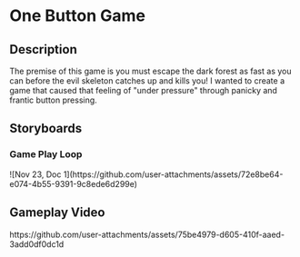 <h1> One Button Game</h1>

<h2>Description</h2>
<body>
The premise of this game is you must escape the dark forest as fast as you can before the evil skeleton catches up and kills you! I wanted to create a game that caused that feeling of "under pressure" through panicky and frantic button pressing.
</body>

<h2>Storyboards</h2>
<body>
  <h3> Game Play Loop</h3>
  ![Nov 23, Doc 1](https://github.com/user-attachments/assets/72e8be64-e074-4b55-9391-9c8ede6d299e)
</body>

<h2>Gameplay Video</h2>
<body>
https://github.com/user-attachments/assets/75be4979-d605-410f-aaed-3add0df0dc1d
</body>




